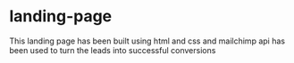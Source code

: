 # landing-page
This landing page has been built using html and css and mailchimp api has been used to turn the leads into successful conversions
